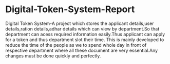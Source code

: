# Digital-Token-System-Report
Digital Token System-A project which stores the applicant details,user details,ration details,adhar details which can view by department.So that department can acess required information easily.Thus applicant can apply for a token and thus department slot their time.
This is mainly developed to reduce the time of the people as we to spend whole day in front of respective department  where all these document are very essential.Any changes must be done quickly and perfectly.
